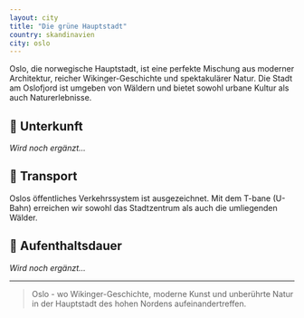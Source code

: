 ```yaml
---
layout: city
title: "Die grüne Hauptstadt"
country: skandinavien
city: oslo
---
```


Oslo, die norwegische Hauptstadt, ist eine perfekte Mischung aus moderner Architektur, reicher Wikinger-Geschichte und spektakulärer Natur. Die Stadt am Oslofjord ist umgeben von Wäldern und bietet sowohl urbane Kultur als auch Naturerlebnisse.

## 🏨 Unterkunft

_Wird noch ergänzt..._

## 🚗 Transport

Oslos öffentliches Verkehrssystem ist ausgezeichnet. Mit dem T-bane (U-Bahn) erreichen wir sowohl das Stadtzentrum als auch die umliegenden Wälder.

## 📅 Aufenthaltsdauer

_Wird noch ergänzt..._

---

> Oslo - wo Wikinger-Geschichte, moderne Kunst und unberührte Natur in der Hauptstadt des hohen Nordens aufeinandertreffen.

